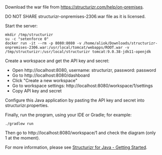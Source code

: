 Download the war file from https://structurizr.com/help/on-premises.

DO NOT SHARE structurizr-onpremises-2306.war file as it is licensed. 

Start the server:

```
mkdir /tmp/structurizr
su -c "setenforce 0"
docker run -it --rm -p 8080:8080 -v /home/aliok/Downloads/structurizr-onpremises-2306.war:/usr/local/tomcat/webapps/ROOT.war -v /tmp/structurizr:/usr/local/structurizr tomcat:9.0.38-jdk11-openjdk
```

Create a workspace and get the API key and secret:

- Open http://localhost:8080, username: structurizr, password: password
- Go to http://localhost:8080/dashboard
- Click "Create a new workspace"
- Go to workspace settings: http://localhost:8080/workspace/1/settings
- Copy API key and secret

Configure this Java application by pasting the API key and secret into structurizr.properties.

Finally, run the program, using your IDE or Gradle; for example:

```
./gradlew run
```

Then go to http://localhost:8080/workspace/1 and check the diagram (only 1 at the moment).

For more information, please see [Structurizr for Java - Getting Started](https://github.com/structurizr/java/blob/master/docs/getting-started.md).
